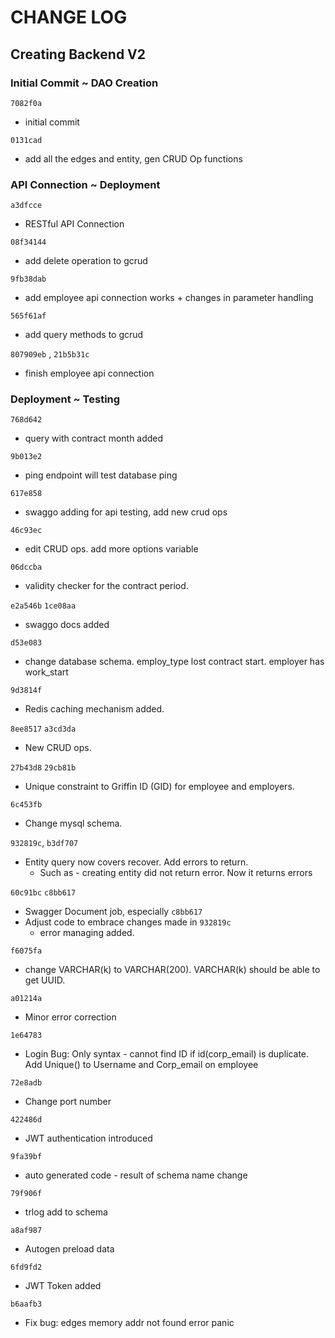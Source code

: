 # CHANGE LOG

## Creating Backend V2

### Initial Commit ~ DAO Creation

`7082f0a`

- initial commit

`0131cad`

- add all the edges and entity, gen CRUD Op functions


### API Connection ~ Deployment

`a3dfcce`

- RESTful API Connection

`08f34144`

- add delete operation to gcrud

`9fb38dab`

- add employee api connection works + changes in parameter handling

`565f61af`

- add query methods to gcrud

`807909eb` , `21b5b31c`

- finish employee api connection

### Deployment ~ Testing

`768d642`

- query with contract month added

`9b013e2`

- ping endpoint will test database ping

`617e858`

- swaggo adding for api testing, add new crud ops

`46c93ec`

- edit CRUD ops. add more options variable

`06dccba`

- validity checker for the contract period.

`e2a546b` `1ce08aa`

- swaggo docs added

`d53e083`

- change database schema. employ_type lost contract start. employer has work_start

`9d3814f`

- Redis caching mechanism added.

`8ee8517` `a3cd3da`

- New CRUD ops.

`27b43d8` `29cb81b`

- Unique constraint to Griffin ID (GID) for employee and employers.

`6c453fb`

- Change mysql schema.

`932819c`, `b3df707`

- Entity query now covers recover. Add errors to return. 
  - Such as - creating entity did not return error. Now it returns errors

`60c91bc` `c8bb617`

- Swagger Document job, especially `c8bb617`
- Adjust code to embrace changes made in `932819c`
  - error managing added.

`f6075fa`

- change VARCHAR(k) to VARCHAR(200). VARCHAR(k) should be able to get UUID.

`a01214a`

- Minor error correction

`1e64783`

- Login Bug: Only syntax - cannot find ID if id(corp_email) is duplicate. Add Unique() to Username and Corp_email on employee

`72e8adb`

- Change port number


`422486d`

- JWT authentication introduced

`9fa39bf`

- auto generated code - result of schema name change

`79f906f`

- trlog add to schema

`a8af987`

- Autogen preload data

`6fd9fd2`

- JWT Token added

`b6aafb3`

- Fix bug: edges memory addr not found error panic

